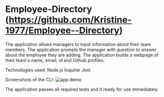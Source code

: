 # Employee-Directory (https://github.com/Kristine-1977/Employee--Directory)

The application allows managers to input information about their team members. The application prompts the manager with question to answer about the employee they are adding. The application builds a webpage of their team's name, email, id and Github profiles.

Technologies used:
Node.js
Inquirer
Jest

Screenshots of the CLI:
![app demo](../Assets/appdemo.gif)

The application passes all required tests and it ready for use immediately.
